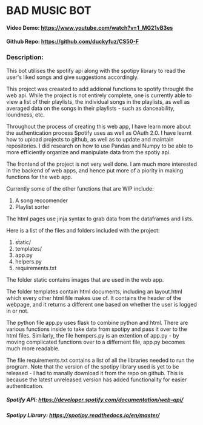 # BAD MUSIC BOT
#### Video Demo:  https://www.youtube.com/watch?v=1_MG21vB3es
#### Github Repo: https://github.com/duckyfuz/CS50-F
### Description:
This bot utilises the spotify api along with the spotipy library to read the user's liked songs and give suggestions accordingly.

This project was creaated to add addional functions to spotify throught the web api. While the project is not entirely complete, one is currently able to view a list of their playlists, the individual songs in the playlists, as well as averaged data on the songs in their playlists - such as danceability, loundness, etc.

Throughout the process of creating this web app, I have learn more about the authentication process Spotify uses as well as OAuth 2.0. I have learnt how to upload projects to github, as well as to update and maintain repositories. I did research on how to use Pandas and Numpy to be able to more efficiently organize and manipulate data from the spotiy api. 

The frontend of the project is not very well done. I am much more interested in the backend of web apps, and hence put more of a piority in making functions for the web app. 

Currently some of the other functions that are WIP include: 
1. A song reccomender
2. Playlist sorter

The html pages use jinja syntax to grab data from the dataframes and lists. 

Here is a list of the files and folders included with the project:
1. static/
2. templates/
3. app.py
4. helpers.py
5. requirements.txt

The folder static contains images that are used in the web app.

The folder templates contain html documents, including an layout.html which every other html file makes use of. It contains the header of the webpage, and it returns a different one based on whether the user is logged in or not. 

The python file app.py uses flask to combine python and html. There are various functions inside to take data from spotipy and pass it over to the html files. Similarly, the file hempers.py is an extention of app.py - by moving complicated functions over to a differnent file, app.py becomes much more readable. 

The file requirements.txt contains a list of all the libraries needed to run the program. Note that the version of the spotipy library used is yet to be released - I had to manally download it from the repo on github. This is because the latest unreleased version has added functionality for easier authentication. 

##### Spotify API: https://developer.spotify.com/documentation/web-api/
##### Spotipy Library: https://spotipy.readthedocs.io/en/master/